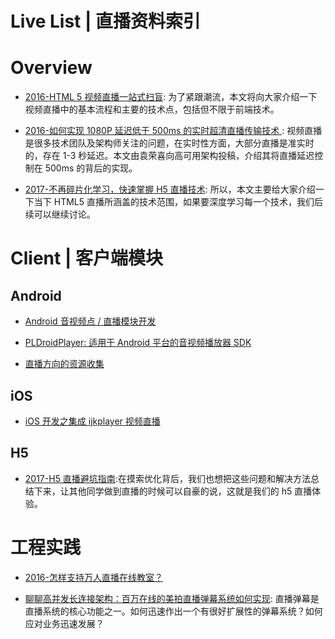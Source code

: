 # Live List | 直播资料索引

# Overview

- [2016-HTML 5 视频直播一站式扫盲](https://cloud.tencent.com/developer/article/1071271): 为了紧跟潮流，本文将向大家介绍一下视频直播中的基本流程和主要的技术点，包括但不限于前端技术。

- [2016-如何实现 1080P 延迟低于 500ms 的实时超清直播传输技术 ](https://parg.co/Son): 视频直播是很多技术团队及架构师关注的问题，在实时性方面，大部分直播是准实时的，存在 1-3 秒延迟。本文由袁荣喜向高可用架构投稿，介绍其将直播延迟控制在 500ms 的背后的实现。

- [2017-不再碎片化学习，快速掌握 H5 直播技术](https://segmentfault.com/a/1190000010440054?utm_source=tuicool&utm_medium=referral): 所以，本文主要给大家介绍一下当下 HTML5 直播所涵盖的技术范围，如果要深度学习每一个技术，我们后续可以继续讨论。

# Client | 客户端模块

## Android

- [Android 音视频点 / 直播模块开发](http://toutiao.io/posts/76jep8)

- [PLDroidPlayer: 适用于 Android 平台的音视频播放器 SDK](https://github.com/pili-engineering/PLDroidPlayer)

- [直播方向的资源收集](http://www.henishuo.com/live-play-resource-collections/)

## iOS

- [iOS 开发之集成 ijkplayer 视频直播](http://allluckly.cn/%E6%8A%95%E7%A8%BF/tuogao46)

## H5

- [2017-H5 直播避坑指南](https://zhuanlan.zhihu.com/p/27690199?utm_medium=social&utm_source=ZHShareTargetIDMore):在摸索优化背后，我们也想把这些问题和解决方法总结下来，让其他同学做到直播的时候可以自豪的说，这就是我们的 h5 直播体验。

# 工程实践

- [2016-怎样支持万人直播在线教室？](http://www.infoq.com/cn/presentations/how-to-support-the-people-live-online-classroom)

- [聊聊高并发长连接架构：百万在线的美拍直播弹幕系统如何实现](https://mp.weixin.qq.com/s/yrcO8yA0Ut2RVhUxG2OSvQ): 直播弹幕是直播系统的核心功能之一。如何迅速作出一个有很好扩展性的弹幕系统？如何应对业务迅速发展？
